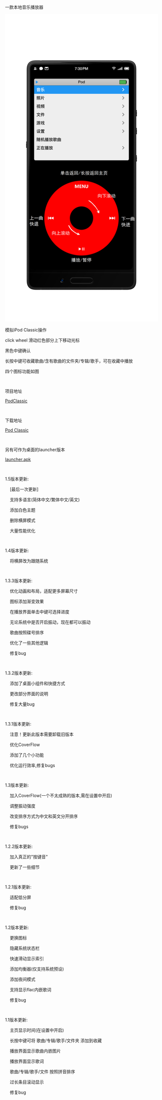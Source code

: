 <p>
    一款本地音乐播放器
</p>
<img src="./img/1.jpg">

<p>
    模拟iPod Classic操作
</p>
<p>
    click wheel 滑动红色部分上下移动光标<br/>
</p>
<p>
    黑色中键确认<br/>
</p>
<p>
    长按中键可收藏歌曲/含有歌曲的文件夹/专辑/歌手，可在收藏中播放
</p>
<p>
    四个图标功能如图
</p>
<p>
    <br/>
</p>
<p>
    项目地址
</p>
<p>
    <a href="https://github.com/0x1317bf7/PodClassic">PodClassic</a><br/>
</p>
<p>
    <br/>
</p>
<p>
    下载地址
</p>
<p>
    <a href="https://www.coolapk.com/apk/270206">Pod Classic</a><br/>
</p>
<p>
    <br/>
</p>
<p>
    另有可作为桌面的launcher版本
</p>
<p>
    <a href=https://github.com/0x1317bf7/PodClassic/releases/download/1.5/PodClassic_1.5_launcher.apk>launcher.apk</a>
</p>
<p>
    <br/>
</p>
<p>
    1.5版本更新:
</p>
<p>
    &nbsp;&nbsp;&nbsp;&nbsp;[最后一次更新]
</p>
<p>
    &nbsp;&nbsp;&nbsp;&nbsp;支持多语言(简体中文/繁体中文/英文)<br/>
</p>
<p>
    &nbsp;&nbsp;&nbsp;&nbsp;添加白色主题<br/>
</p>
<p>
    &nbsp;&nbsp;&nbsp;&nbsp;删除横屏模式<br/>
</p>
<p>
    &nbsp;&nbsp;&nbsp;&nbsp;大量性能优化
</p>
<p>
    <br/>
</p>
<p>
    1.4版本更新:
</p>
<p>
    &nbsp;&nbsp;&nbsp;&nbsp;将横屏改为跟随系统
</p>
<p>
    <br/>
</p>
<p>
    1.3.3版本更新:
</p>
<p>
    &nbsp;&nbsp;&nbsp;&nbsp;优化动画和布局，适配更多屏幕尺寸
</p>
<p>
    &nbsp;&nbsp;&nbsp;&nbsp;图标添加渐变效果
</p>
<p>
    &nbsp;&nbsp;&nbsp;&nbsp;在播放界面单击中键可选择进度
</p>
<p>
    &nbsp;&nbsp;&nbsp;&nbsp;无论系统中是否开启振动，现在都可以振动
</p>
<p>
    &nbsp;&nbsp;&nbsp;&nbsp;歌曲按照碟号排序
</p>
<p>
    &nbsp;&nbsp;&nbsp;&nbsp;优化了一些其他逻辑
</p>
<p>
    &nbsp;&nbsp;&nbsp;&nbsp;修复bug
</p>
<p>
    <br/>
</p>
<p>
    1.3.2版本更新:
</p>
<p>
    &nbsp;&nbsp;&nbsp;&nbsp;添加了桌面小组件和快捷方式
</p>
<p>
    &nbsp;&nbsp;&nbsp;&nbsp;更改部分界面的说明
</p>
<p>
    &nbsp;&nbsp;&nbsp;&nbsp;修复大量bug
</p>
<p>
    <br/>
</p>
<p>
    1.3.1版本更新:
</p>
<p>
    &nbsp;&nbsp;&nbsp;&nbsp;注意！更新此版本需要卸载旧版本
</p>
<p>
    &nbsp;&nbsp;&nbsp;&nbsp;优化CoverFlow
</p>
<p>
    &nbsp;&nbsp;&nbsp;&nbsp;添加了几个小功能
</p>
<p>
    &nbsp;&nbsp;&nbsp;&nbsp;优化运行效率,修复bugs
</p>
<p>
    <br/>
</p>
<p>
    1.3版本更新:
</p>
<p>
    &nbsp;&nbsp;&nbsp;&nbsp;加入CoverFlow(一个不太成熟的版本,需在设置中开启)
</p>
<p>
    &nbsp;&nbsp;&nbsp;&nbsp;调整振动强度
</p>
<p>
    &nbsp;&nbsp;&nbsp;&nbsp;改变排序方式为中文和英文分开排序
</p>
<p>
    &nbsp;&nbsp;&nbsp;&nbsp;修复bugs
</p>
<p>
    <br/>
</p>
<p>
    1.2.2版本更新:
</p>
<p>
    &nbsp; &nbsp; 加入真正的&quot;按键音&quot;
</p>
<p>
    &nbsp; &nbsp; 更新了一些细节
</p>
<p>
    <br/>
</p>
<p>
    1.2.1版本更新:
</p>
<p>
    &nbsp; &nbsp; 适配低分屏
</p>
<p>
    &nbsp; &nbsp; 修复bug
</p>
<p>
    <br/>
</p>
<p>
    1.2版本更新:
</p>
<p>
    &nbsp; &nbsp; 更换图标
</p>
<p>
    &nbsp; &nbsp; 隐藏系统状态栏
</p>
<p>
    &nbsp; &nbsp; 快速滑动显示索引
</p>
<p>
    &nbsp; &nbsp; 添加均衡器(仅支持系统预设)
</p>
<p>
    &nbsp; &nbsp; 添加夜间模式
</p>
<p>
    &nbsp; &nbsp; 支持显示flac内嵌歌词
</p>
<p>
    &nbsp; &nbsp; 修复bug
</p>
<p>
    <br/>
</p>
<p>
    1.1版本更新:
</p>
<p>
    &nbsp; &nbsp; 主页显示时间(在设置中开启)
</p>
<p>
    &nbsp; &nbsp; 长按中键可将 歌曲/专辑/歌手/文件夹 添加到收藏
</p>
<p>
    &nbsp; &nbsp; 播放界面显示歌曲内嵌图片
</p>
<p>
    &nbsp; &nbsp; 播放界面显示歌词
</p>
<p>
    &nbsp; &nbsp; 歌曲/专辑/歌手/文件 按照拼音排序
</p>
<p>
    &nbsp; &nbsp; 过长条目滚动显示
</p>
<p>
    &nbsp; &nbsp; 修复bug
</p>
